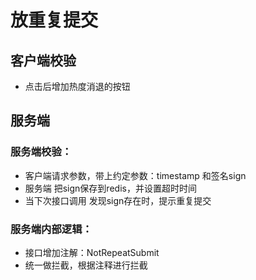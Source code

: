 # 放重复提交

## 客户端校验
- 点击后增加热度消退的按钮

## 服务端
### 服务端校验：
- 客户端请求参数，带上约定参数：timestamp 和签名sign
- 服务端 把sign保存到redis，并设置超时时间
- 当下次接口调用 发现sign存在时，提示重复提交

### 服务端内部逻辑：
- 接口增加注解：NotRepeatSubmit
- 统一做拦截，根据注释进行拦截

